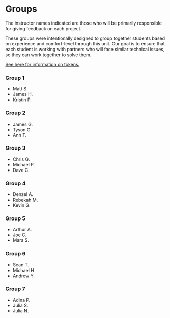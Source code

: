 # Groups

The instructor names indicated are those who will be primarily responsible for giving feedback on each project.

These groups were intentionally designed to group together students based on experience and comfort-level through this unit. Our goal is to ensure that each student is working with partners who will face similar technical issues, so they can work together to solve them.

[See here for information on tokens.](readme.md#support)

### Group 1

- Matt S.
- James H.
- Kristin P.

### Group 2

- James G.
- Tyson G.
- Anh T.

### Group 3

- Chris G.
- Michael P.
- Dave C.

### Group 4

- Denzel A.
- Rebekah M.
- Kevin G.

### Group 5

- Arthur A.
- Joe C.
- Mara S.

### Group 6

- Sean T.
- Michael H
- Andrew Y.

### Group 7

- Adina P.
- Julia S.
- Julia N.
